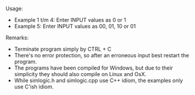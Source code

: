 Usage:

- Example 1 t/m 4: Enter INPUT values as 0 or 1
- Example 5: Enter INPUT values as 00, 01, 10 or 01

Remarks:
- Terminate program simply by CTRL + C
- There's no error protection,
so after an erroneous input best restart the program.
- The programs have been compiled for Windows,
but due to their simplicity they should also compile on Linux and OsX.
- While simlogic.h and simlogic.cpp use C++ idiom,
the examples only use C'ish idiom.
